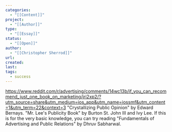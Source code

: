 ```yaml
---
categories:
  - "[[Content]]"
project:
  - "[[Author]]"
type:
  - "[[Essay]]"
status:
  - "[[Open]]"
author:
  - "[[Christopher Sherrod]]"
url: 
created: 
last:
tags:
  - success
---
```

https://www.reddit.com/r/advertising/comments/14wc13b/if_you_can_recommend_just_one_book_on_marketing/jri2xp2/?utm_source=share&utm_medium=ios_app&utm_name=iossmf&utm_content=1&utm_term=22&context=3
"Crystallizing Public Opinion" by Edward Bernays. "Mr. Lee's Publicity Book"  by Burton St. John III and Ivy Lee. If this is for the very basic knowledge, you can try reading  "Fundamentals of Advertising and Public Relations" by Dhruv Sabharwal.